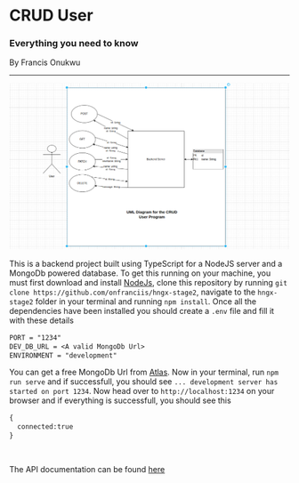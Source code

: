# CRUD User

### Everything you need to know

By Francis Onukwu

---

![UML diagram for the CRUD User Program By Francis Onukwu](./src/utils/UML.png)

This is a backend project built using TypeScript for a NodeJS server and a MongoDb powered database. To get this running on your machine, you must first download and install [NodeJs](https://nodejs.org/en/download), clone this repository by running
`git clone https://github.com/onfranciis/hngx-stage2`, navigate to the `hngx-stage2` folder in your terminal and running `npm install`. Once all the dependencies have been installed you should create a `.env` file and fill it with these details

```
PORT = "1234"
DEV_DB_URL = <A valid MongoDb Url>
ENVIRONMENT = "development"
```

You can get a free MongoDb Url from [Atlas](https://www.mongodb.com/atlas/database). Now in your terminal, run `npm run serve` and if successfull, you should see `... development server has started on port 1234`. Now head over to `http://localhost:1234` on your browser and if everything is successfull, you should see this

```
{
  connected:true
}
```

<br>

The API documentation can be found [here](./DOCUMENTATION.md)
